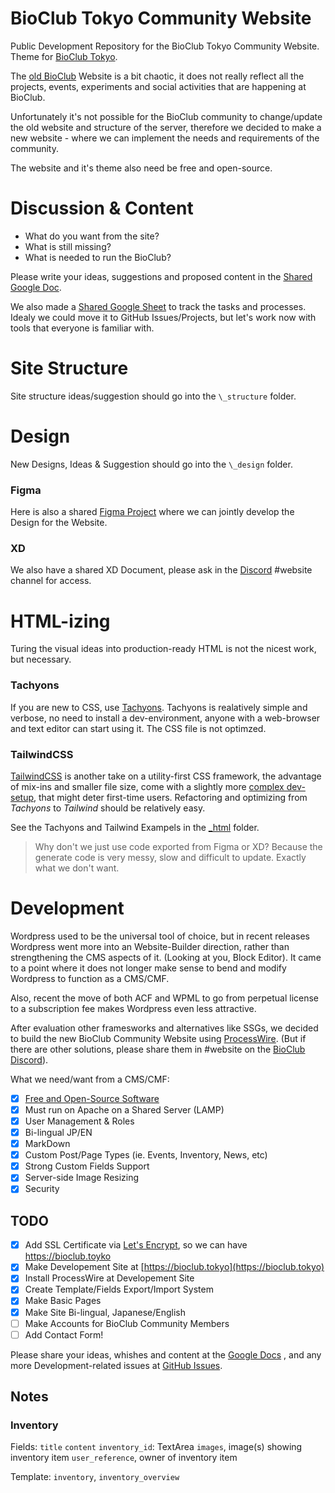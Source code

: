 # BioClub Tokyo Community Website

Public Development Repository for the  BioClub Tokyo Community Website. Theme for [BioClub Tokyo](http://www.bioclub.tokyo).

The [old BioClub](http://bioclub.org) Website is a bit chaotic, it does not really reflect all the projects, events, experiments and social activities that are happening at BioClub.

Unfortunately it's not possible for the BioClub community to change/update the old website and structure of the server, therefore we decided to make a new website - where we can implement the needs and requirements of the community.

The website and it's theme also need be free and open-source.

# Discussion & Content

- What do you want from the site?
- What is still missing?
- What is needed to run the BioClub?

Please write your ideas, suggestions and proposed content in the 
[Shared Google Doc](https://docs.google.com/document/d/1o2WTNjTxkZYKmCmdziS-a4XgKwddnrclsKorgtMeCUo/edit?usp=sharing).

We also made a [Shared Google Sheet](https://docs.google.com/spreadsheets/d/1IQ1l39ResywoN4pn5pU7LXOjepU_J1jULcCjwXe4JaE/edit#gid=0) to track the tasks and processes. Idealy we could move it to GitHub Issues/Projects, but let's work now with tools that everyone is familiar with.

# Site Structure

Site structure ideas/suggestion should go into the `\_structure` folder.

# Design

New Designs, Ideas & Suggestion should go into the `\_design` folder.

### Figma

Here is also a shared [Figma Project](https://www.figma.com/file/UlvsISNrw5YMwFB7B3MuC6/BioClub-Tokyo---Website?type=design&node-id=0%3A1&mode=design&t=hWTEsAzRiLPzzu5x-1) where we can jointly develop the Design for the Website.

### XD

We also have a shared XD Document, please ask in the [Discord](https://discord.bioclub.tokyo) #website channel for access.

# HTML-izing

Turing the visual ideas into production-ready HTML is not the nicest work, but necessary.

### Tachyons

If you are new to CSS, use [Tachyons](http://tachyons.io). Tachyons is realatively simple and verbose, no need to install a dev-environment, anyone with a web-browser and text editor can start using it. The CSS file is not optimzed.

### TailwindCSS

[TailwindCSS](https://tailwindcss.com) is another take on a utility-first CSS framework, the advantage of mix-ins and smaller file size, come with a slightly more [complex dev-setup](https://tailwindcss.com/docs/installation), that might deter first-time users. Refactoring and optimizing from _Tachyons_ to _Tailwind_ should be relatively easy.

See the Tachyons and Tailwind Exampels in the [\_html](https://github.com/BioClub/labu/_html) folder.

>Why don't we just use code exported from Figma or XD? Because the generate code is very messy, slow and difficult to update. Exactly what we don't want.

# Development

Wordpress used to be the universal tool of choice, but in recent releases Wordpress went more into an Website-Builder direction, rather than strengthening the CMS aspects of it. (Looking at you, Block Editor). It came to a point where it does not longer make sense to bend and modify Wordpress to function as a CMS/CMF.

Also, recent the move of both ACF and WPML to go from perpetual license to a subscription fee makes Wordpress even less attractive.

After evaluation other framesworks and alternatives like SSGs, we decided to build the new BioClub Community Website using [ProcessWire](https://www.processwire.com). (But if there are other solutions, please share them in #website on the [BioClub Discord](https://discord.bioclub.tokyo)).

What we need/want from a CMS/CMF:

- [x] [Free and Open-Source Software](https://github.com/processwire/processwire/blob/master/LICENSE.TXT)
- [x] Must run on Apache on a Shared Server (LAMP)
- [x] User Management & Roles
- [x] Bi-lingual JP/EN
- [x] MarkDown
- [x] Custom Post/Page Types (ie. Events, Inventory, News, etc)
- [x] Strong Custom Fields Support
- [x] Server-side Image Resizing
- [x] Security

## TODO

- [x] Add SSL Certificate via [Let's Encrypt](https://letsencrypt.org), so we can have https://bioclub.toyko
- [x] Make Developement Site at [https://bioclub.tokyo](https://bioclub.tokyo)
- [x] Install ProcessWire at Developement Site
- [x] Create Template/Fields Export/Import System
- [x] Make Basic Pages
- [x] Make Site Bi-lingual, Japanese/English
- [ ] Make Accounts for BioClub Community Members
- [ ] Add Contact Form!

Please share your ideas, whishes and content at the [Google Docs](https://docs.google.com/document/d/1o2WTNjTxkZYKmCmdziS-a4XgKwddnrclsKorgtMeCUo/edit?usp=sharing) , and any more Development-related issues at [GitHub Issues](https://github.com/BioClub/BioClub-Wordpress-Theme/issues).


## Notes

### Inventory

Fields: 
`title`
`content`
`inventory_id`: TextArea
`images`, image(s) showing inventory item
`user_reference`, owner of inventory item

Template: `inventory`, `inventory_overview`